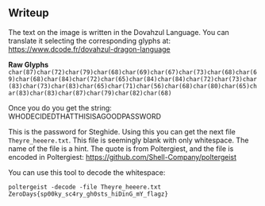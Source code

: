 ## Writeup

The text on the image is written in the Dovahzul Language. You can translate it selecting the corresponding glyphs at:
https://www.dcode.fr/dovahzul-dragon-language

**Raw Glyphs**
```char(87)char(72)char(79)char(68)char(69)char(67)char(73)char(68)char(69)char(68)char(84)char(72)char(65)char(84)char(84)char(72)char(73)char(83)char(73)char(83)char(65)char(71)char(56)char(68)char(80)char(65)char(83)char(83)char(87)char(79)char(82)char(68)```

Once you do you get the string: WHODECIDEDTHATTHISISAGOODPASSWORD

This is the password for Steghide. Using this you can get the next file `Theyre_heeere.txt`. This file is seemingly blank with only whitespace.
The name of the file is a hint. The quote is from Poltergiest, and the file is encoded in Poltergiest:
https://github.com/Shell-Company/poltergeist

You can use this tool to decode the whitespace:
```
poltergeist -decode -file Theyre_heeere.txt
ZeroDays{sp00ky_sc4ry_gh0sts_hiDinG_mY_flagz}
```

